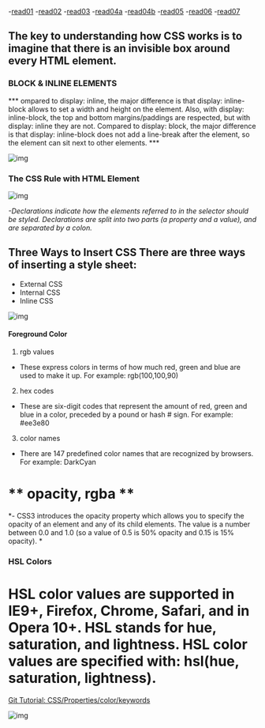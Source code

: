 -[read01](read01.md)
-[read02](read02.md)
-[read03](read03.md)
-[read04a](read04a.md)
-[read04b](read04b.md)
-[read05](read05.md)
-[read06](read06.md)
-[read07](read07.md)


## The key to understanding how CSS works is to imagine that there is an invisible box around every HTML element.


### BLOCK & INLINE ELEMENTS

*** ompared to display: inline, the major difference is that display: inline-block allows to set a width and height on the element.
Also, with display: inline-block, the top and bottom margins/paddings are respected, but with display: inline they are not.
Compared to display: block, the major difference is that display: inline-block does not add a line-break after the element, so the element can sit next to other elements. ***


![img](https://www.pluralsight.com/content/dam/pluralsight/blog/thumbnails/dt/2014/12/understand-inline-and-block-level-elements/featured13.jpg)


### The CSS Rule with HTML Element
![img](https://miro.medium.com/max/3840/1*naFDyXh9iGtmvNRhhFY-og.png)
  
*-Declarations indicate how 
the elements referred to in 
the selector should be styled. 
Declarations are split into two 
parts (a property and a value), 
and are separated by a colon.*

Three Ways to Insert CSS
There are three ways of inserting a style sheet:
---------------
* External CSS
* Internal CSS
* Inline CSS


![img](https://i.pinimg.com/originals/53/e4/1b/53e41bb733a6e0a5444b1f999ecf59aa.png )




#### Foreground Color
1. rgb values
  - These express colors in terms 
of how much red, green and 
blue are used to make it up. For 
example: rgb(100,100,90)

2. hex codes
 * These are six-digit codes that 
represent the amount of red, 
green and blue in a color, 
preceded by a pound or hash # 
sign. For example: #ee3e80

3.  color names
 - There are 147 predefined color 
names that are recognized 
by browsers. For example: 
DarkCyan


** opacity, rgba **
=====
*- CSS3 introduces the opacity
property which allows you to 
specify the opacity of an element 
and any of its child elements. 
The value is a number between 
0.0 and 1.0 (so a value of 0.5
is 50% opacity and 0.15 is 15% 
opacity). *


### HSL Colors

HSL color values are supported in IE9+, Firefox, Chrome, Safari, and in Opera 10+.
HSL stands for hue, saturation, and lightness.
HSL color values are specified with: hsl(hue, saturation, lightness).
===
[Git Tutorial: CSS/Properties/color/keywords 
](https://www.w3.org/wiki/CSS/Properties/color/keywords)

![img](https://miro.medium.com/max/964/1*B2d44wTBqfygLEZ8ZTJXzg.png)

